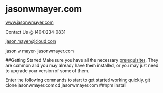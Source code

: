 # jasonwmayer.com
www.jasonwmayer.com

Contact Us @ (404)234-0831

jason.mayer@icloud.com

jason w mayer- jasonwmayer.com


##Getting Started
Make sure you have all the necessary [prerequisites](#prerequisites). They are common and you may already have them installed, or you may just need to upgrade your version of some of them.

Enter the following commands to start to get started working quickly.
git clone jasonwmayer.com
cd jasonwmayer.com
##npm install

